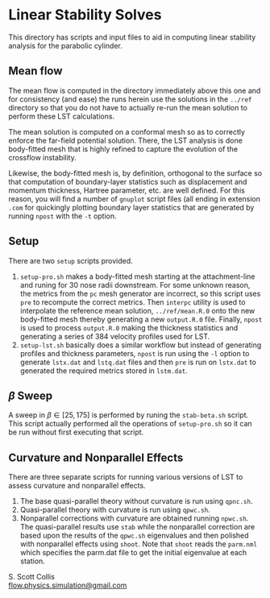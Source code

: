 # Linear Stability Solves 

This directory has scripts and input files to aid in computing linear 
stability analysis for the parabolic cylinder. 

## Mean flow

The mean flow is computed in the directory immediately above this one and for
consistency (and ease) the runs herein use the solutions in the `../ref` 
directory so that you do not have to actually re-run the mean solution to
perform these LST calculations.

The mean solution is computed on a conformal mesh so as to correctly 
enforce the far-field potential solution.  There, the LST analysis is done
body-fitted mesh that is highly refined to capture the evolution of the
crossflow instability.

Likewise, the body-fitted mesh is, by definition, orthogonal to the surface
so that computation of boundary-layer statistics such as displacement and
momentum thickness, Hartree parameter, etc. are well defined.  For this 
reason, you will find a number of `gnuplot` script files (all ending in 
extension `.com` for quickingly plotting boundary layer statistics that
are generated by running `npost` with the `-t` option.

## Setup

There are two `setup` scripts provided.
  1. `setup-pro.sh` makes a body-fitted mesh starting at the attachment-line
     and runing for 30 nose radii downstream.  For some unknown reason, the
     metrics from the `pc` mesh generator are incorrect, so this script uses
     `pre` to recompute the correct metrics.  Then `interpc` utility is used
     to interpolate the reference mean solution, `../ref/mean.R.0` onto the
     new body-fitted mesh thereby generating a new `output.R.0` file.  Finally,
     `npost` is used to process `output.R.0` making the thickness statistics
     and generating a series of 384 velocity profiles used for LST.
  2. `setup-lst.sh` basically does a similar workflow but instead of
     generating profiles and thickness parameters, `npost` is run using the 
     `-l` option to generate `lstx.dat` and `lstq.dat` files and then `pre` 
     is run on `lstx.dat` to generated the required metrics stored in 
    `lstm.dat`.  

## $\beta$ Sweep

A sweep in $\beta \in [25,175]$ is performed by runing the `stab-beta.sh` 
script.  This script actually performed all the operations of `setup-pro.sh` 
so it can be run without first executing that script.  

## Curvature and Nonparallel Effects

There are three separate scripts for running various versions of LST to
assess curvature and nonparallel effects.
  1. The base quasi-parallel theory without curvature is run using `qpnc.sh`.
  2. Quasi-parallel theory with curvature is run using `qpwc.sh`.
  3. Nonparallel corrections with curvature are obtained running `npwc.sh`.
The quasi-parallel results use `stab` while the nonparallel correction are
based upon the results of the `qpwc.sh` eigenvalues and then polished with
nonparallel effects using `shoot`.  Note that `shoot` reads the `parm.nml` 
which specifies the parm.dat file to get the initial eigenvalue at each 
station. 

S. Scott Collis\
flow.physics.simulation@gmail.com
